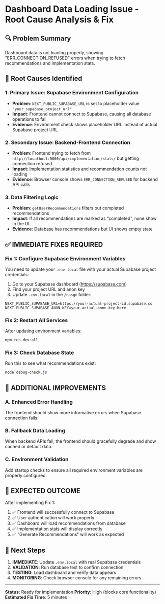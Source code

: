 # Dashboard Data Loading Issue - Root Cause Analysis & Fix

## 🔍 Problem Summary
Dashboard data is not loading properly, showing "ERR_CONNECTION_REFUSED" errors when trying to fetch recommendations and implementation stats.

## 🎯 Root Causes Identified

### 1. Primary Issue: Supabase Environment Configuration
- **Problem**: `NEXT_PUBLIC_SUPABASE_URL` is set to placeholder value `"your_supabase_project_url"`
- **Impact**: Frontend cannot connect to Supabase, causing all database operations to fail
- **Evidence**: Environment check shows placeholder URL instead of actual Supabase project URL

### 2. Secondary Issue: Backend-Frontend Connection
- **Problem**: Frontend trying to fetch from `http://localhost:5000/api/implementation/stats/` but getting connection refused
- **Impact**: Implementation statistics and recommendation counts not loading
- **Evidence**: Browser console shows `ERR_CONNECTION_REFUSED` for backend API calls

### 3. Data Filtering Logic
- **Problem**: `getUserRecommendations` filters out completed recommendations
- **Impact**: If all recommendations are marked as "completed", none show in the UI
- **Evidence**: Database has recommendations but UI shows empty state

## ✅ IMMEDIATE FIXES REQUIRED

### Fix 1: Configure Supabase Environment Variables

You need to update your `.env.local` file with your actual Supabase project credentials:

1. Go to your Supabase dashboard (https://supabase.com)
2. Find your project URL and anon key
3. Update `.env.local` in the `/casgo` folder:

```env
NEXT_PUBLIC_SUPABASE_URL=https://your-actual-project-id.supabase.co
NEXT_PUBLIC_SUPABASE_ANON_KEY=your-actual-anon-key-here
```

### Fix 2: Restart All Services
After updating environment variables:
```powershell
npm run dev:all
```

### Fix 3: Check Database State
Run this to see what recommendations exist:
```powershell
node debug-check.js
```

## 🔧 ADDITIONAL IMPROVEMENTS

### A. Enhanced Error Handling
The frontend should show more informative errors when Supabase connection fails.

### B. Fallback Data Loading
When backend APIs fail, the frontend should gracefully degrade and show cached or default data.

### C. Environment Validation
Add startup checks to ensure all required environment variables are properly configured.

## 🚀 EXPECTED OUTCOME

After implementing Fix 1:
1. ✅ Frontend will successfully connect to Supabase
2. ✅ User authentication will work properly  
3. ✅ Dashboard will load recommendations from database
4. ✅ Implementation stats will display correctly
5. ✅ "Generate Recommendations" will work as expected

## 📝 Next Steps

1. **IMMEDIATE**: Update `.env.local` with real Supabase credentials
2. **VALIDATION**: Run database test to confirm connection
3. **TESTING**: Load dashboard and verify data appears
4. **MONITORING**: Check browser console for any remaining errors

---

**Status**: Ready for implementation
**Priority**: High (blocks core functionality)
**Estimated Fix Time**: 5 minutes 